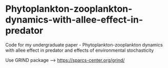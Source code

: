 # Phytoplankton-zooplankton-dynamics-with-allee-effect-in-predator
Code for my undergraduate paper - Phytoplankton-zooplankton dynamics with allee effect in predator and effects of environmental stochasticity


Use GRIND package --> https://sparcs-center.org/grind/
